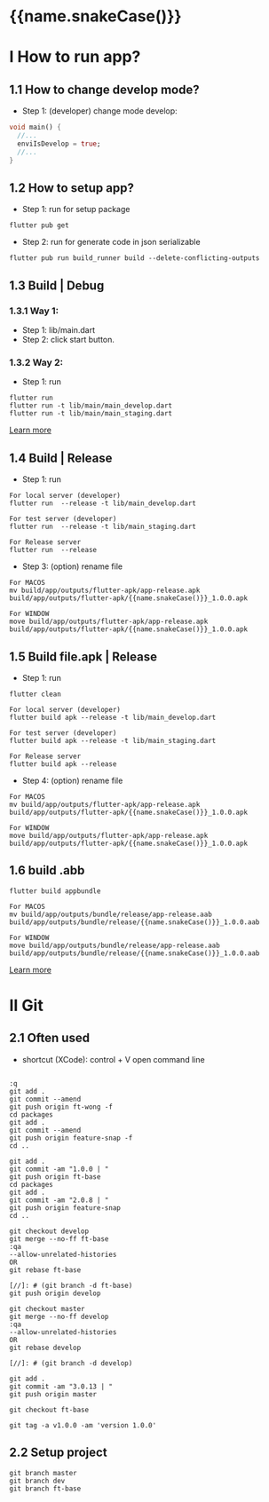 # {{name.snakeCase()}}

# I How to run app?

## 1.1 How to change develop mode?
* Step 1: (developer) change mode develop:
```dart
void main() {
  //...
  enviIsDevelop = true;
  //...
}
```

## 1.2 How to setup app?
* Step 1: run for setup package
```
flutter pub get
```
* Step 2: run for generate code in json serializable
```
flutter pub run build_runner build --delete-conflicting-outputs
```
## 1.3 Build | Debug
### 1.3.1 Way 1:
* Step 1: lib/main.dart
* Step 2: click start button.
### 1.3.2 Way 2:
* Step 1: run
```
flutter run 
flutter run -t lib/main/main_develop.dart
flutter run -t lib/main/main_staging.dart
```
[Learn more](https://stackoverflow.com/a/53003484)


## 1.4 Build | Release
* Step 1: run
```
For local server (developer)
flutter run  --release -t lib/main_develop.dart 

For test server (developer)
flutter run  --release -t lib/main_staging.dart 

For Release server
flutter run  --release 
```

* Step 3: (option) rename file
```
For MACOS
mv build/app/outputs/flutter-apk/app-release.apk build/app/outputs/flutter-apk/{{name.snakeCase()}}_1.0.0.apk

For WINDOW 
move build/app/outputs/flutter-apk/app-release.apk build/app/outputs/flutter-apk/{{name.snakeCase()}}_1.0.0.apk
```

## 1.5 Build file.apk | Release
* Step 1: run
```
flutter clean 

For local server (developer)
flutter build apk --release -t lib/main_develop.dart 

For test server (developer)
flutter build apk --release -t lib/main_staging.dart 

For Release server
flutter build apk --release 
```

* Step 4: (option) rename file
```
For MACOS
mv build/app/outputs/flutter-apk/app-release.apk build/app/outputs/flutter-apk/{{name.snakeCase()}}_1.0.0.apk

For WINDOW 
move build/app/outputs/flutter-apk/app-release.apk build/app/outputs/flutter-apk/{{name.snakeCase()}}_1.0.0.apk
```

## 1.6 build .abb
```
flutter build appbundle 

For MACOS
mv build/app/outputs/bundle/release/app-release.aab build/app/outputs/bundle/release/{{name.snakeCase()}}_1.0.0.aab

For WINDOW 
move build/app/outputs/bundle/release/app-release.aab build/app/outputs/bundle/release/{{name.snakeCase()}}_1.0.0.aab

```
[Learn more](https://docs.flutter.dev/deployment/android)



# II Git
## 2.1 Often used
* shortcut (XCode): control + V open command line
```

:q
git add .
git commit --amend
git push origin ft-wong -f
cd packages
git add .
git commit --amend
git push origin feature-snap -f
cd ..

git add .
git commit -am "1.0.0 | "
git push origin ft-base
cd packages
git add .
git commit -am "2.0.8 | "
git push origin feature-snap
cd ..

git checkout develop
git merge --no-ff ft-base
:qa
--allow-unrelated-histories
OR
git rebase ft-base 

[//]: # (git branch -d ft-base)
git push origin develop

git checkout master
git merge --no-ff develop
:qa
--allow-unrelated-histories
OR
git rebase develop 

[//]: # (git branch -d develop)

git add .
git commit -am "3.0.13 | "
git push origin master

git checkout ft-base

git tag -a v1.0.0 -am 'version 1.0.0'

```

## 2.2 Setup project
```
git branch master
git branch dev
git branch ft-base 
```